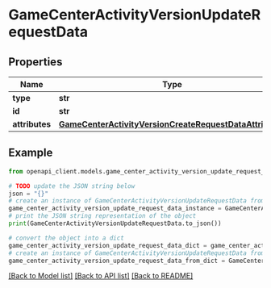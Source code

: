 # GameCenterActivityVersionUpdateRequestData


## Properties

Name | Type | Description | Notes
------------ | ------------- | ------------- | -------------
**type** | **str** |  | 
**id** | **str** |  | 
**attributes** | [**GameCenterActivityVersionCreateRequestDataAttributes**](GameCenterActivityVersionCreateRequestDataAttributes.md) |  | [optional] 

## Example

```python
from openapi_client.models.game_center_activity_version_update_request_data import GameCenterActivityVersionUpdateRequestData

# TODO update the JSON string below
json = "{}"
# create an instance of GameCenterActivityVersionUpdateRequestData from a JSON string
game_center_activity_version_update_request_data_instance = GameCenterActivityVersionUpdateRequestData.from_json(json)
# print the JSON string representation of the object
print(GameCenterActivityVersionUpdateRequestData.to_json())

# convert the object into a dict
game_center_activity_version_update_request_data_dict = game_center_activity_version_update_request_data_instance.to_dict()
# create an instance of GameCenterActivityVersionUpdateRequestData from a dict
game_center_activity_version_update_request_data_from_dict = GameCenterActivityVersionUpdateRequestData.from_dict(game_center_activity_version_update_request_data_dict)
```
[[Back to Model list]](../README.md#documentation-for-models) [[Back to API list]](../README.md#documentation-for-api-endpoints) [[Back to README]](../README.md)


